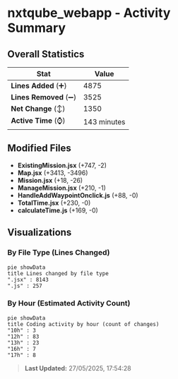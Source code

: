 # nxtqube_webapp - Activity Summary 

## Overall Statistics

| Stat                   | Value                                                             |
| ---------------------- | ----------------------------------------------------------------- |
| **Lines Added** (➕)   | 4875                                          |
| **Lines Removed** (➖) | 3525                                        |
| **Net Change** (↕)    | 1350                |
| **Active Time** (⌚)   | 143 minutes |


## Modified Files
- **ExistingMission.jsx** (+747, -2)
- **Map.jsx** (+3413, -3496)
- **Mission.jsx** (+18, -26)
- **ManageMission.jsx** (+210, -1)
- **HandleAddWaypointOnclick.js** (+88, -0)
- **TotalTime.jsx** (+230, -0)
- **calculateTime.js** (+169, -0)

## Visualizations

### By File Type (Lines Changed)

```mermaid
pie showData
title Lines changed by file type
".jsx" : 8143
".js" : 257
```

### By Hour (Estimated Activity Count)

```mermaid
pie showData
title Coding activity by hour (count of changes)
"10h" : 3
"12h" : 83
"13h" : 23
"16h" : 7
"17h" : 8
```


> **Last Updated:** 27/05/2025, 17:54:28